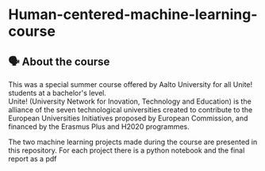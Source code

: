 # Human-centered-machine-learning-course

## 🗣️ About the course

This was a special summer course offered by Aalto University for all Unite! students at a bachelor's level. <br/>
Unite! (University Network for Inovation, Technology and Education) is the alliance of the seven technological universities created to contribute to the European Universities Initiatives proposed by European Commission, and financed by the Erasmus Plus and H2020 programmes.

The two machine learning projects made during the course are presented in this repository. For each project there is a python notebook and the final report as a pdf
